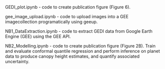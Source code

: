 GEDI_plot.ipynb - code to create publication figure (Figure 6).  

gee_image_upload.ipynb - code to upload images into a GEE imagecollection programatically using geeup.  

NB1_DataExtraction.ipynb - code to extract GEDI data from Google Earth Engine (GEE) using the GEE API.  

NB2_Modelling.ipynb - code to create publication figure (Figure 2B). Train and evaluate conformal quantile regression and perform inference on planet data to produce canopy height estimates, and quantify associated uncertainty.  